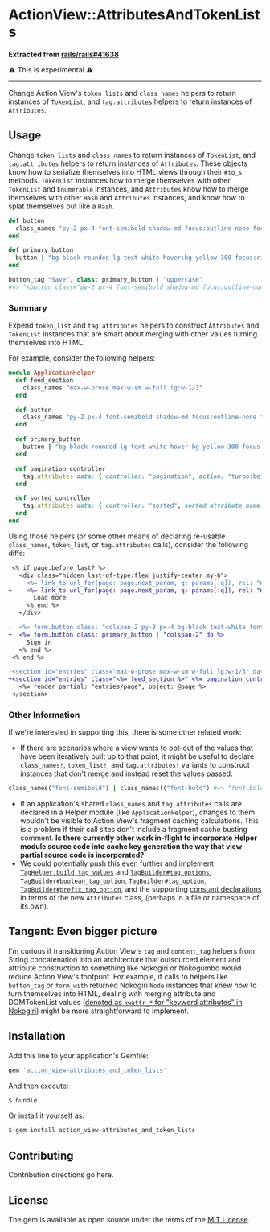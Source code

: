 # ActionView::AttributesAndTokenLists

**Extracted from
[rails/rails#41638](https://github.com/rails/rails/pull/41638)**

⚠️ This is experimental ⚠️

---

Change Action View's `token_lists` and `class_names` helpers to return instances
of `TokenList`, and `tag.attributes` helpers to return instances of
`Attributes`.

## Usage

Change `token_lists` and `class_names` to return instances of `TokenList`, and
`tag.attributes` helpers to return instances of `Attributes`. These objects know
how to serialize themselves into HTML views through their `#to_s` methods.
`TokenList` instances how to merge themselves with other `TokenList` and
`Enumerable` instances, and `Attributes` know how to merge themselves with other
`Hash` and `Attributes` instances, and know how to splat themselves out like a
`Hash`.

```ruby
def button
  class_names "py-2 px-4 font-semibold shadow-md focus:outline-none focus:ring-2"
end

def primary_button
  button | "bg-black rounded-lg text-white hover:bg-yellow-300 focus:ring-yellow-300 focus:ring-opacity-75"
end

button_tag "Save", class: primary_button | "uppercase"
#=> "<button class="py-2 px-4 font-semibold shadow-md focus:outline-none focus:ring-2 bg-black rounded-lg text-white hover:bg-yellow-300 focus:ring-yellow-300 focus:ring-opacity-75 uppercase">Save</button>
```

### Summary

Expend `token_list` and `tag.attributes` helpers to construct
`Attributes` and `TokenList` instances that are smart about merging with
other values turning themselves into HTML.

For example, consider the following helpers:

```ruby
module ApplicationHelper
  def feed_section
    class_names "max-w-prose max-w-sm w-full lg:w-1/3"
  end

  def button
    class_names "py-2 px-4 font-semibold shadow-md focus:outline-none focus:ring-2"
  end

  def primary_button
    button | "bg-black rounded-lg text-white hover:bg-yellow-300 focus:ring-yellow-300 focus:ring-opacity-75"
  end

  def pagination_controller
    tag.attributes data: { controller: "pagination", action: "turbo:before-cache@document->pagination#preserveScroll turbo:before-render@document->pagination#injectIntoVisit" }
  end

  def sorted_controller
    tag.attributes data: { controller: "sorted", sorted_attribute_name_value: "data-code" }
  end
end
```

Using those helpers (or some other means of declaring re-usable
`class_names`, `token_list`, or `tag.attributes` calls), consider the
following diffs:

```diff
 <% if page.before_last? %>
   <div class="hidden last-of-type:flex justify-center my-6">
-    <%= link_to url_for(page: page.next_param, q: params[:q]), rel: "next", class: "py-2 px-4 bg-black text-white font-semibold rounded-lg shadow-md hover:bg-yellow-300 focus:outline-none focus:ring-2 focus:ring-yellow-300 focus:ring-opacity-75" do %>
+    <%= link_to url_for(page: page.next_param, q: params[:q]), rel: "next", class: primary_button do %>
       Load more
     <% end %>
   </div>

-  <%= form.button class: "colspan-2 py-2 px-4 bg-black text-white font-semibold rounded-lg shadow-md hover:bg-yellow-300 focus:outline-none focus:ring-2 focus:ring-yellow-300 focus:ring-opacity-75" do %>
+  <%= form.button class: primary_button | "colspan-2" do %>
     Sign in
   <% end %>
 <% end %>

-<section id="entries" class="max-w-prose max-w-sm w-full lg:w-1/3" data-controller="pagination sorted" data-sorted-attribute-name-value="data-code" data-action="turbo:before-cache@document->pagination#preserveScroll turbo:before-render@document->pagination#injectNextPageIntoBody">
+<section id="entries" class="<%= feed_section %>" <%= pagination_controller | sorted_controller %>>
   <%= render partial: "entries/page", object: @page %>
 </section>
```

### Other Information

If we're interested in supporting this, there is some other related work:

* If there are scenarios where a view wants to opt-out of the values that have been iteratively built up to that point, it might be useful to declare `class_names!`, `token_list!`, and `tag.attributes!` variants to construct instances that don't merge and instead reset the values passed: 
```ruby
class_names("font-semibold") | class_names!("font-bold") #=> "font-bold"
```
* If an application's shared `class_names` and `tag.attributes` calls are declared in a Helper module (like `ApplicationHelper`), changes to them wouldn't be visible to Action View's fragment caching calculations. This is a problem if their call sites don't include a fragment cache busting comment. **Is there currently other work in-flight to incorporate Helper module source code into cache key generation the way that view partial source code is incorporated?**
* We could potentially push this even further and implement [`TagHelper.build_tag_values`](https://github.com/rails/rails/blob/90d0b42bd8206e942597b64163837287caf7119d/actionview/lib/action_view/helpers/tag_helper.rb#L377-L395) and [`TagBuilder#tag_options`](https://github.com/rails/rails/blob/90d0b42bd8206e942597b64163837287caf7119d/actionview/lib/action_view/helpers/tag_helper.rb#L82-L122), [`TagBuilder#boolean_tag_option`](https://github.com/rails/rails/blob/90d0b42bd8206e942597b64163837287caf7119d/actionview/lib/action_view/helpers/tag_helper.rb#L124-L126), [`TagBuilder#tag_option`](https://github.com/rails/rails/blob/90d0b42bd8206e942597b64163837287caf7119d/actionview/lib/action_view/helpers/tag_helper.rb#L128-L140), [`TagBuilder#prefix_tag_option`](https://github.com/rails/rails/blob/90d0b42bd8206e942597b64163837287caf7119d/actionview/lib/action_view/helpers/tag_helper.rb#L143-L149), and the supporting [constant declarations](https://github.com/rails/rails/blob/90d0b42bd8206e942597b64163837287caf7119d/actionview/lib/action_view/helpers/tag_helper.rb#L18-L42) in terms of the new `Attributes` class, (perhaps in a file or namespace of its own).

**Tangent:** Even bigger picture
---

I'm curious if transitioning Action View's `tag` and `content_tag` helpers from String concatenation into an architecture that outsourced element and attribute construction to something like Nokogiri or Nokogumbo would reduce Action View's footprint. For example, if calls to helpers like `button_tag` or `form_with` returned Nokogiri `Node` instances that knew how to turn themselves into HTML, dealing with merging attribute and DOMTokenList values ([denoted as `kwattr_*` for "keyword attributes" in Nokogiri](https://nokogiri.org/rdoc/Nokogiri/XML/Node.html#kwattr_add-instance_method)) might be more straightforward to implement.

## Installation
Add this line to your application's Gemfile:

```ruby
gem 'action_view-attributes_and_token_lists'
```

And then execute:
```bash
$ bundle
```

Or install it yourself as:
```bash
$ gem install action_view-attributes_and_token_lists
```

## Contributing
Contribution directions go here.

## License
The gem is available as open source under the terms of the [MIT License](https://opensource.org/licenses/MIT).
